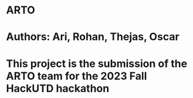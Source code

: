 # ARTO
# Authors: Ari, Rohan, Thejas, Oscar


# This project is the submission of the ARTO team for the 2023 Fall HackUTD hackathon